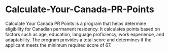 # Calculate-Your-Canada-PR-Points
Calculate Your Canada PR Points is a program that helps determine eligibility for Canadian permanent residency. It calculates points based on factors such as age, education, language proficiency, work experience, and adaptability. The program provides a total score and determines if the applicant meets the minimum required score of 67.
